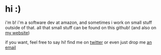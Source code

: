# hi :)

i'm b! i'm a software dev at amazon, and sometimes i work on small stuff outside of that. all that small stuff can be found on this github! (and also on [my website](https://b-x-wu.github.io/))

if you want, feel free to say hi! find me on [twitter](https://x.com/b_x_wu) or even just drop me [an email](mailto:bridgette.x.wu@gmail.com)

